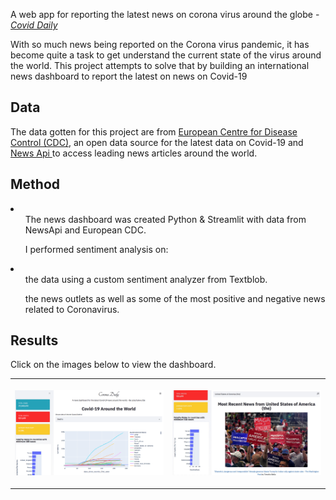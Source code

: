 A web app for reporting the latest news on corona virus around the globe - [*Covid Daily*](https://secure-sierra-43846.herokuapp.com)

With so much news being reported on the Corona virus pandemic, it has become quite a task to get understand the current state of the virus around the world. This project attempts to solve that by building an international news dashboard to report the latest on news on Covid-19

<h2> Data </h2>
The data gotten for this project are from <a href= "https://opendata.ecdc.europa.eu/covid19/casedistribution/csv"> European Centre for Disease Control (CDC)</a>, an open data source for the latest data on Covid-19 and <a href= "https://newsapi.org/"> News Api </a> to access leading news articles around the world.

<h2> Method </h2>
<li>
  <ul>The news dashboard was created Python & Streamlit with data from NewsApi and European CDC. </ul>
  <ul> I performed sentiment analysis on: </ul>
    <li> <ul>the data using a custom sentiment analyzer from Textblob.  </ul>
      <ul> the news outlets as well as some of the most positive and negative news related to Coronavirus.  </ul>
    </li>    
</li>

 
 <h2> Results </h2>
 Click on the images below to view the dashboard.

<table>
  <tr>
    <th> <p> <a href="https://secure-sierra-43846.herokuapp.com"> <img src="images/covid-p1.png"> </p> </th>  
    <th> </p> <a href="https://secure-sierra-43846.herokuapp.com"> <img src="images/cover-p2.jpg"> </p> </th>   
  </tr>
</table>
  
